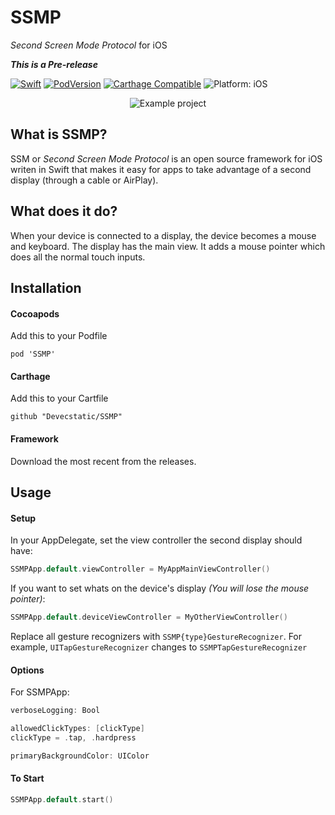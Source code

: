 # SSMP
*Second Screen Mode Protocol* for iOS

***This is a Pre-release***

<p>
<a href="https://developer.apple.com/swift/"><img src="https://img.shields.io/badge/Swift-4.2-orange.svg?style=flat" style="max-height: 300px;" alt="Swift"/></a>
<a href="https://cocoapods.org/pods/SSMP"><img src="https://img.shields.io/cocoapods/v/SSMP.svg" style="max-height: 300px;" alt="PodVersion"/></a>
<a href="https://github.com/Carthage/Carthage"><img src="https://img.shields.io/badge/Carthage-compatible-4bc51d.svg?style=flat" style="max-height: 300px;" alt="Carthage Compatible"/></a>
<img src="https://img.shields.io/badge/platform-iOS-lightgrey.svg" style="max-height: 300px;" alt="Platform: iOS">
<br>

<p align="center">
<img src="readmeResources/showcase.gif" style="max-height: 4480px;" alt="Example project">
</p>

## What is SSMP?
SSM or *Second Screen Mode Protocol* is an open source framework for iOS writen in Swift that makes it easy for apps to take advantage of a second display (through a cable or AirPlay).

## What does it do?
When your device is connected to a display, the device becomes a mouse and keyboard. The display has the main view. It adds a mouse pointer which does all the normal touch inputs.

## Installation
#### Cocoapods
Add this to your Podfile
```
pod 'SSMP'
```

#### Carthage
Add this to your Cartfile
```
github "Devecstatic/SSMP"
```

#### Framework
Download the most recent from the releases.

## Usage

#### Setup
In your AppDelegate, set the view controller the second display should have:
```swift
SSMPApp.default.viewController = MyAppMainViewController()
```

If you want to set whats on the device's display *(You will lose the mouse pointer)*:
```swift
SSMPApp.default.deviceViewController = MyOtherViewController()
```

Replace all gesture recognizers with `SSMP{type}GestureRecognizer`. For example, `UITapGestureRecognizer` changes to `SSMPTapGestureRecognizer`

#### Options
For SSMPApp:
```swift
verboseLogging: Bool
```
```swift
allowedClickTypes: [clickType]
clickType = .tap, .hardpress
```
```swift
primaryBackgroundColor: UIColor
```

#### To Start
```swift
SSMPApp.default.start()
```
